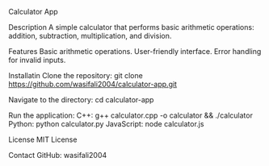 Calculator App

Description
A simple calculator that performs basic arithmetic operations: addition, subtraction, multiplication, and division.

Features
Basic arithmetic operations.
User-friendly interface.
Error handling for invalid inputs.

Installatin
Clone the repository:
git clone https://github.com/wasifali2004/calculator-app.git

Navigate to the directory:
cd calculator-app

Run the application:
C++: g++ calculator.cpp -o calculator && ./calculator
Python: python calculator.py
JavaScript: node calculator.js

License
MIT License

Contact
GitHub: wasifali2004
